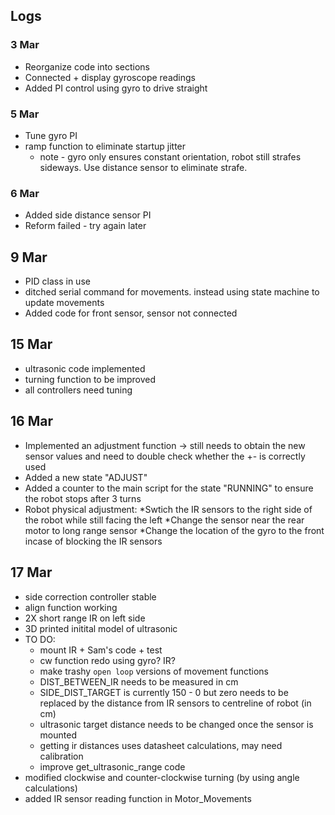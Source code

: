 

## Logs

### 3 Mar
  * Reorganize code into sections
  * Connected + display gyroscope readings
  * Added PI control using gyro to drive straight 

### 5 Mar
  * Tune gyro PI
  * ramp function to eliminate startup jitter
    * note - gyro only ensures constant orientation, robot still strafes sideways. Use distance sensor to eliminate strafe.

### 6 Mar
  * Added side distance sensor PI
  * Reform failed - try again later

## 9 Mar
  * PID class in use
  * ditched serial command for movements. instead using state machine to update movements
  * Added code for front sensor, sensor not connected

## 15 Mar
  * ultrasonic code implemented
  * turning function to be improved
  * all controllers need tuning

## 16 Mar
  * Implemented an adjustment function -> still needs to obtain the new sensor values and need to double check whether the +- is correctly used
  * Added a new state "ADJUST"
  * Added a counter to the main script for the state "RUNNING" to ensure the robot stops after 3 turns
  * Robot physical adjustment: *Swtich the IR sensors to the right side of the robot while still facing the left *Change the sensor near the rear motor to long range sensor *Change the location of the gyro to the front incase of blocking the IR sensors

## 17 Mar
  * side correction controller stable
  * align function working 
  * 2X short range IR on left side
  * 3D printed initital model of ultrasonic
  * TO DO:
    * mount IR + Sam's code + test
    * cw function redo using gyro? IR?
    * make trashy `open loop` versions of movement functions
    * DIST_BETWEEN_IR needs to be measured in cm
    * SIDE_DIST_TARGET is currently 150 - 0 but zero needs to be replaced by the distance from IR sensors to centreline of robot (in cm)
    * ultrasonic target distance needs to be changed once the sensor is mounted
    * getting ir distances uses datasheet calculations, may need calibration
    * improve get_ultrasonic_range code
  * modified clockwise and counter-clockwise turning (by using angle calculations)
  * added IR sensor reading function in Motor_Movements
  
  

  
  